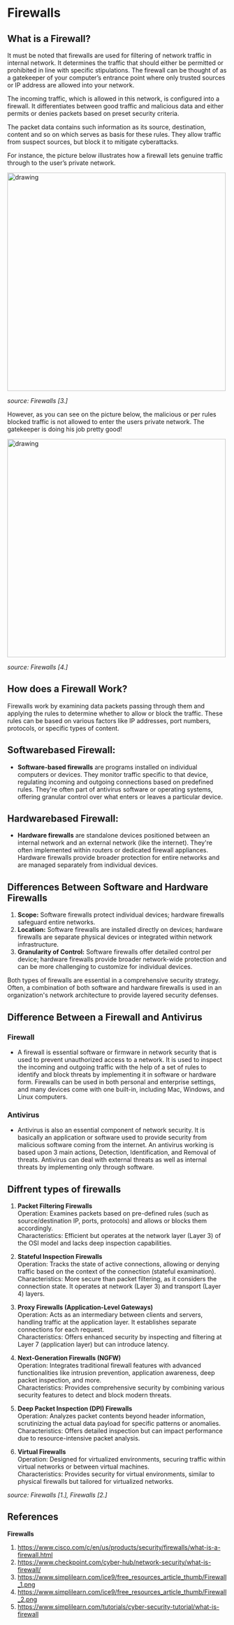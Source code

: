 # Firewalls

## What is a Firewall?

It must be noted that firewalls are used for filtering of network traffic in internal network. It determines the traffic that should either be permitted or prohibited in line with specific stipulations. The firewall can be thought of as a gatekeeper of your computer’s entrance point where only trusted sources or IP address are allowed into your network.

The incoming traffic, which is allowed in this network, is configured into a firewall. It differentiates between good traffic and malicious data and either permits or denies packets based on preset security criteria.

The packet data contains such information as its source, destination, content and so on which serves as basis for these rules. They allow traffic from suspect sources, but block it to mitigate cyberattacks.

For instance, the picture below illustrates how a firewall lets genuine traffic through to the user’s private network.

<img src="https://www.simplilearn.com/ice9/free_resources_article_thumb/Firewall_1.png" alt="drawing" style="width:500px"/>

_source: Firewalls \[3.\]_

However, as you can see on the picture below, the malicious or per rules blocked traffic is not allowed to enter the users private network. The gatekeeper is doing his job pretty good!

<img src="https://www.simplilearn.com/ice9/free_resources_article_thumb/Firewall_2.png" alt="drawing" style="width:500px"/>

_source: Firewalls \[4.\]_

## How does a Firewall Work?

Firewalls work by examining data packets passing through them and applying the rules to determine whether to allow or block the traffic. These rules can be based on various factors like IP addresses, port numbers, protocols, or specific types of content.

## Softwarebased Firewall:

- **Software-based firewalls** are programs installed on individual computers or devices. They monitor traffic specific to that device, regulating incoming and outgoing connections based on predefined rules. They're often part of antivirus software or operating systems, offering granular control over what enters or leaves a particular device.

## Hardwarebased Firewall:

- **Hardware firewalls** are standalone devices positioned between an internal network and an external network (like the internet). They're often implemented within routers or dedicated firewall appliances. Hardware firewalls provide broader protection for entire networks and are managed separately from individual devices.

## Differences Between Software and Hardware Firewalls

1. **Scope:** Software firewalls protect individual devices; hardware firewalls safeguard entire networks.
1. **Location:** Software firewalls are installed directly on devices; hardware firewalls are separate physical devices or integrated within network infrastructure.
1. **Granularity of Control:** Software firewalls offer detailed control per device; hardware firewalls provide broader network-wide protection and can be more challenging to customize for individual devices.

Both types of firewalls are essential in a comprehensive security strategy. Often, a combination of both software and hardware firewalls is used in an organization's network architecture to provide layered security defenses.

## Difference Between a Firewall and Antivirus

### Firewall

- A firewall is essential software or firmware in network security that is used to prevent unauthorized access to a network.
  It is used to inspect the incoming and outgoing traffic with the help of a set of rules to identify and block threats by implementing it in software or hardware form.
  Firewalls can be used in both personal and enterprise settings, and many devices come with one built-in, including Mac, Windows, and Linux computers.

### Antivirus

- Antivirus is also an essential component of network security. It is basically an application or software used to provide security from malicious software coming from the internet.
  An antivirus working is based upon 3 main actions, Detection, Identification, and Removal of threats.
  Antivirus can deal with external threats as well as internal threats by implementing only through software.

## Diffrent types of firewalls

1. **Packet Filtering Firewalls** <br>
   Operation: Examines packets based on pre-defined rules (such as source/destination IP, ports, protocols) and allows or blocks them accordingly. <br>
   Characteristics: Efficient but operates at the network layer (Layer 3) of the OSI model and lacks deep inspection capabilities.

1. **Stateful Inspection Firewalls** <br>
   Operation: Tracks the state of active connections, allowing or denying traffic based on the context of the connection (stateful examination). <br>
   Characteristics: More secure than packet filtering, as it considers the connection state. It operates at network (Layer 3) and transport (Layer 4) layers.

1. **Proxy Firewalls (Application-Level Gateways)** <br>
   Operation: Acts as an intermediary between clients and servers, handling traffic at the application layer. It establishes separate connections for each request. <br>
   Characteristics: Offers enhanced security by inspecting and filtering at Layer 7 (application layer) but can introduce latency.

1. **Next-Generation Firewalls (NGFW)** <br>
   Operation: Integrates traditional firewall features with advanced functionalities like intrusion prevention, application awareness, deep packet inspection, and more. <br>
   Characteristics: Provides comprehensive security by combining various security features to detect and block modern threats.

1. **Deep Packet Inspection (DPI) Firewalls** <br>
   Operation: Analyzes packet contents beyond header information, scrutinizing the actual data payload for specific patterns or anomalies. <br>
   Characteristics: Offers detailed inspection but can impact performance due to resource-intensive packet analysis.

1. **Virtual Firewalls** <br>
   Operation: Designed for virtualized environments, securing traffic within virtual networks or between virtual machines. <br>
   Characteristics: Provides security for virtual environments, similar to physical firewalls but tailored for virtualized networks.

_source: Firewalls \[1.\], Firewalls \[2.\]_

## References

**Firewalls**

1. https://www.cisco.com/c/en/us/products/security/firewalls/what-is-a-firewall.html
1. https://www.checkpoint.com/cyber-hub/network-security/what-is-firewall/
1. https://www.simplilearn.com/ice9/free_resources_article_thumb/Firewall_1.png
1. https://www.simplilearn.com/ice9/free_resources_article_thumb/Firewall_2.png
1. https://www.simplilearn.com/tutorials/cyber-security-tutorial/what-is-firewall

